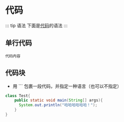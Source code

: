 # 代码

::: tip 语法
下面是[代码]()的语法
:::

## 单行代码

```代码内容```

## 代码块

+ 用 ``` 包裹一段代码，并指定一种语言（也可以不指定）

```java
class Test{
    public static void main(String[] args){
      System.out.println("哈哈哈哈哈哈！");
    }
}
```

